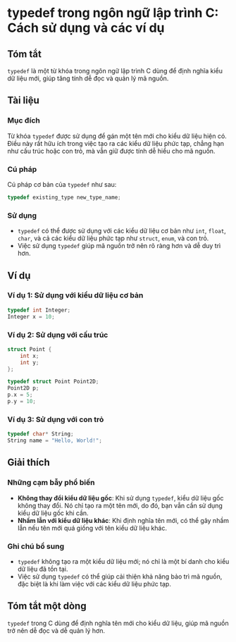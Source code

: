 <!--
Meta Description: # typedef trong ngôn ngữ lập trình C: Cách sử dụng và các ví dụ ## Tóm tắt `typedef` là một từ khóa trong ngôn ngữ lập trình C dùng để định nghĩa kiểu...
Meta Keywords: liệu, kiểu, typedef, dụng, mới
-->

# typedef trong ngôn ngữ lập trình C: Cách sử dụng và các ví dụ

## Tóm tắt
`typedef` là một từ khóa trong ngôn ngữ lập trình C dùng để định nghĩa kiểu dữ liệu mới, giúp tăng tính dễ đọc và quản lý mã nguồn.

## Tài liệu
### Mục đích
Từ khóa `typedef` được sử dụng để gán một tên mới cho kiểu dữ liệu hiện có. Điều này rất hữu ích trong việc tạo ra các kiểu dữ liệu phức tạp, chẳng hạn như cấu trúc hoặc con trỏ, mà vẫn giữ được tính dễ hiểu cho mã nguồn.

### Cú pháp
Cú pháp cơ bản của `typedef` như sau:
```c
typedef existing_type new_type_name;
```

### Sử dụng
- `typedef` có thể được sử dụng với các kiểu dữ liệu cơ bản như `int`, `float`, `char`, và cả các kiểu dữ liệu phức tạp như `struct`, `enum`, và con trỏ.
- Việc sử dụng `typedef` giúp mã nguồn trở nên rõ ràng hơn và dễ duy trì hơn.

## Ví dụ
### Ví dụ 1: Sử dụng với kiểu dữ liệu cơ bản
```c
typedef int Integer;
Integer x = 10;
```

### Ví dụ 2: Sử dụng với cấu trúc
```c
struct Point {
    int x;
    int y;
};

typedef struct Point Point2D;
Point2D p;
p.x = 5;
p.y = 10;
```

### Ví dụ 3: Sử dụng với con trỏ
```c
typedef char* String;
String name = "Hello, World!";
```

## Giải thích
### Những cạm bẫy phổ biến
- **Không thay đổi kiểu dữ liệu gốc**: Khi sử dụng `typedef`, kiểu dữ liệu gốc không thay đổi. Nó chỉ tạo ra một tên mới, do đó, bạn vẫn cần sử dụng kiểu dữ liệu gốc khi cần.
- **Nhầm lẫn với kiểu dữ liệu khác**: Khi định nghĩa tên mới, có thể gây nhầm lẫn nếu tên mới quá giống với tên kiểu dữ liệu khác.

### Ghi chú bổ sung
- `typedef` không tạo ra một kiểu dữ liệu mới; nó chỉ là một bí danh cho kiểu dữ liệu đã tồn tại.
- Việc sử dụng `typedef` có thể giúp cải thiện khả năng bảo trì mã nguồn, đặc biệt là khi làm việc với các kiểu dữ liệu phức tạp.

## Tóm tắt một dòng
`typedef` trong C dùng để định nghĩa tên mới cho kiểu dữ liệu, giúp mã nguồn trở nên dễ đọc và dễ quản lý hơn.